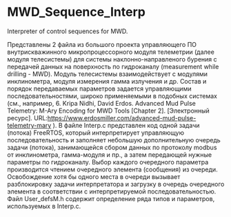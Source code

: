 # MWD_Sequence_Interp
 Interpreter of control sequences for MWD.
 
Представлены 2 файла из большого проекта управляющего ПО внутрискважинного микропроцессорного модуля телеметрии (далее модуля телесистемы) для системы наклонно-направленого бурения с передачей данных на поверхность по гидроканалу (measurement while drilling - MWD). Модуль телесистемы взаимодействует с модулями инклинометра, модуля измерения гамма излучения и др. Состав и порядок передаваемых параметров задается управляющими последовательностями, широко применяемыми в подобных системах (см., например, 6.	Kripa Nidhi, David Erdos. Advanced Mud Pulse Telemetry: M-Ary Encoding for MWD Tools [Chapter 2]. [Электронный ресурс]. URL:https://www.erdosmiller.com/advanced-mud-pulse-telemetry-mary ). 
В файле Interp.c представлен код одной задачи (потока) FreeRTOS, который интерпретирует управляющую последовательность и заполняет небольшую дополнительную очередь задачи (потока), занимающейся сбором данных по протоколу modbus от инклинометра, гамма-модуля и пр., а затем передающей нужные параметры по гидроканалу. Выбор каждого очередного параметра производится чтением очередного элемента (сообщения) из очереди. Освобождение хотя бы одного места в очереди вызывает разблокировку задачи интерпретатора и загрузку в очередь очередного элемента в соответствии с интерпретируемой последовательностью. 
Файл User_defsM.h содержит определение ряда типов и параметров, используемых в Interp.c. 
